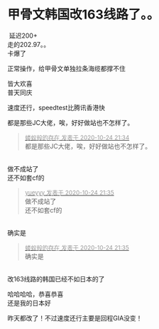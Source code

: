 # 甲骨文韩国改163线路了。。


<img src="static/image/smiley/yct/009.gif" smilieid="44" border="0" alt="" /> 延迟200+<br />
走的202.97。。<br />
卡爆了<img src="static/image/smiley/yct/006.gif" smilieid="32" border="0" alt="" /><img id="aimg_N6SeS" onclick="zoom(this, this.src, 0, 0, 0)" class="zoom" src="https://cdn.jsdelivr.net/gh/hishis/forum-master/public/images/patch.gif" onmouseover="img_onmouseoverfunc(this)" onload="thumbImg(this)" border="0" alt="" />

正常操作，给甲骨文单独拉条海缆都撑不住

皆大欢喜<br />
普天同庆<br />
<img src="static/image/smiley/default/biggrin.gif" smilieid="3" border="0" alt="" />

速度还行，speedtest比腾讯香港快

都是那些JC大佬，唉，好好做站也不怎样了。

<div class="quote"><blockquote><font size="2"><a href="https://www.hostloc.com/forum.php?mod=redirect&amp;goto=findpost&amp;pid=9347756&amp;ptid=758109" target="_blank"><font color="#999999">蝼蚁般的存在 发表于 2020-10-24 21:34</font></a></font><br />
都是那些JC大佬，唉，好好做站也不怎样了。</blockquote></div><br />
做不成站了<br />
还不如套cf的<img id="aimg_P02qA" onclick="zoom(this, this.src, 0, 0, 0)" class="zoom" src="https://cdn.jsdelivr.net/gh/hishis/forum-master/public/images/patch.gif" onmouseover="img_onmouseoverfunc(this)" onload="thumbImg(this)" border="0" alt="" />

<div class="quote"><blockquote><font size="2"><a href="https://www.hostloc.com/forum.php?mod=redirect&amp;goto=findpost&amp;pid=9347759&amp;ptid=758109" target="_blank"><font color="#999999">yueyyy 发表于 2020-10-24 21:35</font></a></font><br />
做不成站了<br />
还不如套cf的</blockquote></div><br />
确实是

<div class="quote"><blockquote><font size="2"><a href="https://www.hostloc.com/forum.php?mod=redirect&amp;goto=findpost&amp;pid=9347763&amp;ptid=758109" target="_blank"><font color="#999999">蝼蚁般的存在 发表于 2020-10-24 21:35</font></a></font><br />
确实是</blockquote></div><br />
<img src="static/image/smiley/yct/003.gif" smilieid="50" border="0" alt="" />改163线路的韩国已经不如日本的了<img id="aimg_qTtAT" onclick="zoom(this, this.src, 0, 0, 0)" class="zoom" src="https://cdn.jsdelivr.net/gh/hishis/forum-master/public/images/patch.gif" onmouseover="img_onmouseoverfunc(this)" onload="thumbImg(this)" border="0" alt="" />

哈哈哈哈，恭喜恭喜<br />
还是我的日本好

昨天都改了！不过速度还行主要是回程GIA没变！<img id="aimg_Ui1Fi" onclick="zoom(this, this.src, 0, 0, 0)" class="zoom" src="https://cdn.jsdelivr.net/gh/hishis/forum-master/public/images/patch.gif" onmouseover="img_onmouseoverfunc(this)" onload="thumbImg(this)" border="0" alt="" />
